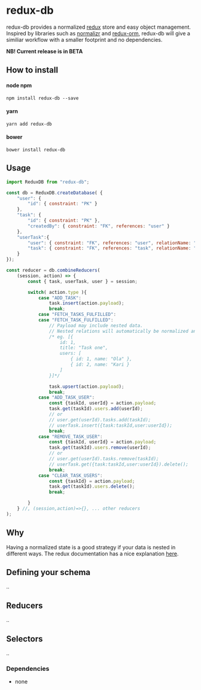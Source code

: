 # redux-db

redux-db provides a normalized [redux](http://redux.js.org) store and easy object management. Inspired by libraries such as [normalizr](https://www.npmjs.com/package/normalizr) and [redux-orm](https://www.npmjs.com/package/redux-orm), redux-db will give a similiar workflow with a smaller footprint and no dependencies.

**NB! Current release is in BETA**

## How to install
#### node npm
```
npm install redux-db --save
```
#### yarn
```
yarn add redux-db
```
#### bower
```
bower install redux-db
```

## Usage
```js
import ReduxDB from "redux-db";

const db = ReduxDB.createDatabase( {
    "user": {
        "id": { constraint: "PK" }
    },
    "task": {
        "id": { constraint: "PK" },
        "createdBy": { constraint: "FK", references: "user" }
    },
    "userTask":{
        "user": { constraint: "FK", references: "user", relationName: "tasks" },
        "task": { constraint: "FK", references: "task", relationName: "users"}
    }
});

const reducer = db.combineReducers(
    (session, action) => {
        const { task, userTask, user } = session;

        switch( action.type ){
            case "ADD_TASK":
                task.insert(action.payload);
                break;        
            case "FETCH_TASKS_FULFILLED":
            case "FETCH_TASK_FULFILLED":
                // Payload may include nested data. 
                // Nested relations will automatically be normalized and upserted to the correct schema table.
                /* eg. [{
                    id: 1,
                    title: "Task one",
                    users: [
                        { id: 1, name: "Ola" },
                        { id: 2, name: "Kari }
                    ]
                }]*/

                task.upsert(action.payload);
                break;
            case "ADD_TASK_USER":
                const {taskId, userId} = action.payload;
                task.get(taskId).users.add(userId);
                // or
                // user.get(userId).tasks.add(taskId);
                // userTask.insert({task:taskId,user:userId});
                break;
            case "REMOVE_TASK_USER":
                const {taskId, userId} = action.payload;
                task.get(taskId).users.remove(userId);
                // or
                // user.get(userId).tasks.remove(taskId);
                // userTask.get({task:taskId,user:userId}).delete();
                break;
            case "CLEAR_TASK_USERS":
                const {taskId} = action.payload;
                task.get(taskId).users.delete();
                break;

        }
    } //, (session,action)=>{}, ... other reducers
);
```

## Why
Having a normalized state is a good strategy if your data is nested in different ways. The redux documentation has a nice explanation [here](http://redux.js.org/docs/recipes/reducers/NormalizingStateShape.html).

## Defining your schema
..

## Reducers
..

## Selectors
.. 

### Dependencies
* none